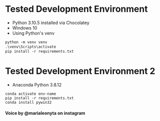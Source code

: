 # Tested Development Environment

- Python 3.10.5 installed via Chocolatey
- Windows 10
- Using Python's venv

```ps
python -m venv venv
.\venv\Scripts\activate
pip install -r requirements.txt
```

# Tested Development Environment 2

- Anaconda Python 3.8.12

```
conda activate env-name
pip install -r requirements.txt
conda install pywin32
```

#### Voice by @marialeonyta on instagram
